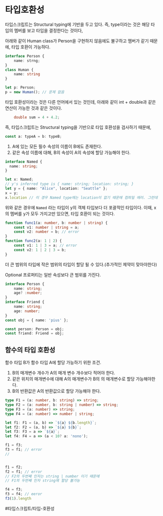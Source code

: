 # 타입호환성
타입스크립트는 Structural typing에 기반을 두고 있다. 즉, type이라는 것은 해당 타입의 멤버를 보고 타입을 결정한다는 것이다,

아래와 같이 Human class가 Person을 구현하지 않음에도 불구하고 멤버가 같기 때문에, 타입 호환이 가능하다.

```typescript
interface Person {
	name: strng;
}
class Human {
	name: string
}

let p: Person;
p = new Human(); // 문제 없음
```


타입 호환성이라는 것은 다른 언어에서 있는 것인데,  아래와 같이 int + double과 같은 연산이 가능한 것과 같은 것이다.

```java
	double sum = 4 + 4.2;
``` 

즉, 타입스크립트는 Structural typing을 기반으로 타입 호환성을 검사하기 때문에,

```typescript
const a: typeA = b: typeB;
```

1. A에 있는 모든 필수 속성의 이름이 B에도 존재한다.
2. 같은 속성 이름에 대해, B의 속성이 A의 속성에 할당 가능해야 한다.

```typescript
interface Named {
  name: string;
}

let x: Named;
// y's inferred type is { name: string; location: string; }
let y = { name: "Alice", location: "Seattle" };
x = y;
x.location // 이 경우 Named type에는 location이 없기 때문에 컴파일 에러. 그런데 typscript playground에서는 된다..
```

위와 같은 경우에 `Named` 라는 타입이 y의 객체 타입보다 더 포괄적인 타입이다. 이때, x의 멤버를 y가 모두 가지고만 있으면, 타입 호환이 되는 것이다.

```typescript
function func1(a: number, b: number | string) {
	const v1: number | string = a;
	const v2: number = b; // error
}
function func2(a: 1 | 2) {
	const v1: 1 | 3 = a; // error
	const v2: 1 | 2 | 3 = b;
}
```

더 큰 범위의 타입에 작은 범위의 타입이 할당 될 수 있다.(추가적인 제약이 맞아야한다)

Optional 프로퍼티는 일반 속성보다 큰 범위를 가진다.

```typescript
interface Person {
	name: string;
	age? :number;
}
interface Friend {
	name: string;
	age: number;
}
const obj = { name: 'pius' };

const person: Person = obj;
const friend: Friend = obj;

```


## 함수의 타입 호환성
함수 타입 B가 함수 타입 A에 할당 가능하기 위한 조건.

1. B의 매개변수 개수가 A의 매개 변수 개수보다 적어야 한다.
2. 같은 위치의 매개변수에 대해 A의 매개변수가 B의 의 매개변수로 할당 가능해야한다.
3. B의 반환값은 A의 반환값으로 할당 가능해야 한다.


``` typescript
type F1 = (a: number, b: string) => string;
type F2 = (a: number, b: string | number) => string;
type F3 = (a: number) => string;
type F4 = (a: number) => number | string;

let f1: F1 = (a, b) => `${a} ${b.length}`;  
let f2: F2 = (a, b) => `${a} ${b}`;
let f3: F3 = a => `${a}`;
let f4: F4 = a => (a < 10? a: 'nono');

f1 = f3;
f3 = f1; // error
//


f1 = f2;
f2 = f1; // error
// F2의 두번째 인자는 string | number 이기 때문에
// F1의 두번째 인자 string에 할당 불가능

f4 = f3;
f3 = f4; // eeror
f3(1).length

```
#타입스크립트/타입-호환성
